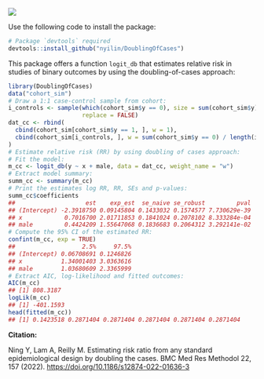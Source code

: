 
<!-- badges: start -->

[![](https://img.shields.io/badge/10.1186/s12874-022-01636-3-yellow.svg)](https://doi.org/10.1186/s12874-022-01636-3)
<!-- badges: end -->


Use the following code to install the package:

``` r
# Package `devtools` required
devtools::install_github("nyilin/DoublingOfCases")
```

This package offers a function `logit_db` that estimates relative risk
in studies of binary outcomes by using the doubling-of-cases approach:

``` r
library(DoublingOfCases)
data("cohort_sim")
# Draw a 1:1 case-control sample from cohort:
i_controls <- sample(which(cohort_sim$y == 0), size = sum(cohort_sim$y),
                     replace = FALSE)
dat_cc <- rbind(
  cbind(cohort_sim[cohort_sim$y == 1, ], w = 1),
  cbind(cohort_sim[i_controls, ], w = sum(cohort_sim$y == 0) / length(i_controls))
)
# Estimate relative risk (RR) by using doubling of cases approach:
# Fit the model:
m_cc <- logit_db(y ~ x + male, data = dat_cc, weight_name = "w")
# Extract model summary:
summ_cc <- summary(m_cc)
# Print the estimates log RR, RR, SEs and p-values:
summ_cc$coefficients
##                    est    exp_est  se_naive se_robust         pval
## (Intercept) -2.3918750 0.09145804 0.1433032 0.1574577 7.730629e-39
## x            0.7016700 2.01711853 0.1841024 0.2078102 8.333284e-04
## male         0.4424209 1.55647068 0.1836683 0.2064312 3.292141e-02
# Compute the 95% CI of the estimated RR:
confint(m_cc, exp = TRUE)
##                   2.5%     97.5%
## (Intercept) 0.06708691 0.1246826
## x           1.34001403 3.0363616
## male        1.03680609 2.3365999
# Extract AIC, log-likelihood and fitted outcomes:
AIC(m_cc)
## [1] 808.3187
logLik(m_cc)
## [1] -401.1593
head(fitted(m_cc))
## [1] 0.1423518 0.2871404 0.2871404 0.2871404 0.2871404 0.2871404
```

**Citation:**

Ning Y, Lam A, Reilly M. Estimating risk ratio from any standard epidemiological design by doubling the cases. BMC Med Res Methodol 22, 157 (2022). https://doi.org/10.1186/s12874-022-01636-3
